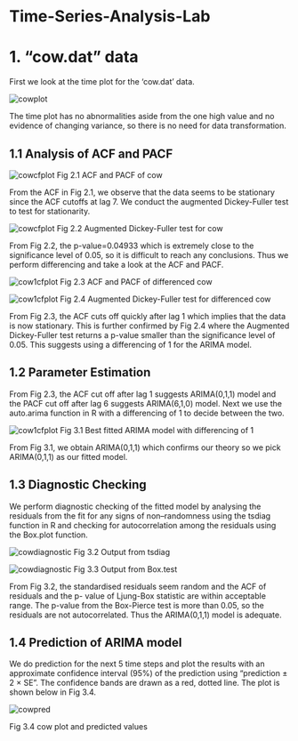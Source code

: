 # Time-Series-Analysis-Lab
# 1. “cow.dat” data
First we look at the time plot for the ‘cow.dat’ data. 

![cowplot](./img/cowplot.png)

The time plot has no abnormalities aside from the one high value and no evidence of
changing variance, so there is no need for data transformation.

## 1.1 Analysis of ACF and PACF

![cowcfplot](./img/cowcfplot.png)
Fig 2.1 ACF and PACF of cow

From the ACF in Fig 2.1, we observe that the data seems to be stationary since the ACF
cutoffs at lag 7. We conduct the augmented Dickey-Fuller test to test for stationarity. 

![cowcfplot](./img/cowcfplot.png)
Fig 2.2 Augmented Dickey-Fuller test for cow

From Fig 2.2, the p-value=0.04933 which is extremely close to the significance level of 0.05,
so it is difficult to reach any conclusions. Thus we perform differencing and take a look at the
ACF and PACF.

![cow1cfplot](./img/cow1cfplot.png)
Fig 2.3 ACF and PACF of differenced cow

![cow1cfplot](./img/cow1cfplot.png)
Fig 2.4 Augmented Dickey-Fuller test for differenced cow

From Fig 2.3, the ACF cuts off quickly after lag 1 which implies that the data is now
stationary. This is further confirmed by Fig 2.4 where the Augmented Dickey-Fuller test
returns a p-value smaller than the significance level of 0.05. This suggests using a
differencing of 1 for the ARIMA model.

## 1.2 Parameter Estimation
From Fig 2.3, the ACF cut off after lag 1 suggests ARIMA(0,1,1) model and the PACF cut
off after lag 6 suggests ARIMA(6,1,0) model. Next we use the auto.arima function in R with
a differencing of 1 to decide between the two.

![cow1cfplot](./img/cow1cfplot.png)
Fig 3.1 Best fitted ARIMA model with differencing of 1

From Fig 3.1, we obtain ARIMA(0,1,1) which confirms our theory so we pick ARIMA(0,1,1)
as our fitted model.

## 1.3 Diagnostic Checking
We perform diagnostic checking of the fitted model by analysing the residuals from the fit for
any signs of non–randomness using the tsdiag function in R and checking for autocorrelation
among the residuals using the Box.plot function.

![cowdiagnostic](./img/cowdiagnostic.png)
Fig 3.2 Output from tsdiag

![cowdiagnostic](./img/cowdiagnostic.png)
Fig 3.3 Output from Box.test

From Fig 3.2, the standardised residuals seem random and the ACF of residuals and the p-
value of Ljung-Box statistic are within acceptable range. The p-value from the Box-Pierce
test is more than 0.05, so the residuals are not autocorrelated. Thus the ARIMA(0,1,1) model
is adequate.

## 1.4 Prediction of ARIMA model
We do prediction for the next 5 time steps and plot the results with an approximate
confidence interval (95%) of the prediction using “prediction ± 2 × SE”. The confidence
bands are drawn as a red, dotted line. The plot is shown below in Fig 3.4.

![cowpred](./img/cowpred.png)

Fig 3.4 cow plot and predicted values

